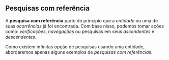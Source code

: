 ## Pesquisas com referência <header-set anchor-name="search-with-references" />

A **pesquisa com referência** parte do princípio que a _entidade_ ou uma de suas _ocorrências_ já foi encontrada. Com base nisso, podemos tomar ações como: _verificações_, _navegações_ ou pesquisas em seus _ascendentes_ e _descendentes_.

Como existem infinitas opção de pesquisas usando uma entidade, abordaremos apenas alguns exemplos de _pesquisas com referências_.